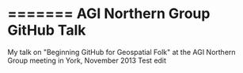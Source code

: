 
=======
AGI Northern Group GitHub Talk
================

My talk on "Beginning GitHub for Geospatial Folk" at the AGI Northern Group meeting in York, November 2013
Test edit
